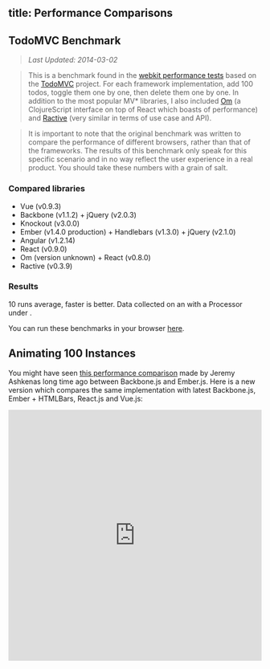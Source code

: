title: Performance Comparisons
---

## TodoMVC Benchmark

> *Last Updated: 2014-03-02*

> This is a benchmark found in the [webkit performance tests](https://github.com/WebKit/webkit/tree/master/PerformanceTests/DoYouEvenBench) based on the [TodoMVC](http://todomvc.com/) project. For each framework implementation, add 100 todos, toggle them one by one, then delete them one by one. In addition to the most popular MV* libraries, I also included [Om](https://github.com/swannodette/om) (a ClojureScript interface on top of React which boasts of performance) and [Ractive](http://www.ractivejs.org/) (very similar in terms of use case and API).

> It is important to note that the original benchmark was written to compare the performance of different browsers, rather than that of the frameworks. The results of this benchmark only speak for this specific scenario and in no way reflect the user experience in a real product. You should take these numbers with a grain of salt.

### Compared libraries

- Vue (v0.9.3)
- Backbone (v1.1.2) + jQuery (v2.0.3)
- Knockout (v3.0.0)
- Ember (v1.4.0 production) + Handlebars (v1.3.0) + jQuery (v2.1.0)
- Angular (v1.2.14)
- React (v0.9.0)
- Om (version unknown) + React (v0.8.0)
- Ractive (v0.3.9)

### Results

10 runs average, faster is better. Data collected on an <span id="_machine"></span> with a <span id="_cpu"></span> Processor under <span id="_os"></span>.

<ul id="benchmark-results"></ul>

You can run these benchmarks in your browser [here](/perf/todomvc-benchmark/).

<script src="/js/benchmark.js"></script>
<link rel="stylesheet" type="text/css" href="/css/benchmark.css">

## Animating 100 Instances

You might have seen [this performance comparison](http://jsfiddle.net/jashkenas/CGSd5/) made by Jeremy Ashkenas long time ago between Backbone.js and Ember.js. Here is a new version which compares the same implementation with latest Backbone.js, Ember + HTMLBars, React.js and Vue.js:

<iframe width="100%" height="500" src="http://jsfiddle.net/yyx990803/uv4Jn/embedded/result,js,html,css" allowfullscreen="allowfullscreen" frameborder="0"></iframe>